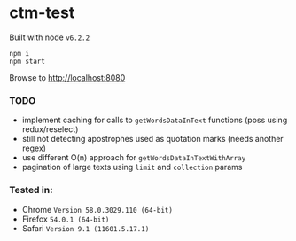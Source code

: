 # ctm-test

Built with node `v6.2.2`

```
npm i
npm start
```

Browse to <http://localhost:8080>

### TODO
 - implement caching for calls to `getWordsDataInText` functions (poss using redux/reselect)
 - still not detecting apostrophes used as quotation marks (needs another regex)
 - use different O(n) approach for `getWordsDataInTextWithArray`
 - pagination of large texts using `limit` and `collection` params

### Tested in:
 - Chrome `Version 58.0.3029.110 (64-bit)`
 - Firefox `54.0.1 (64-bit)`
 - Safari `Version 9.1 (11601.5.17.1)`
